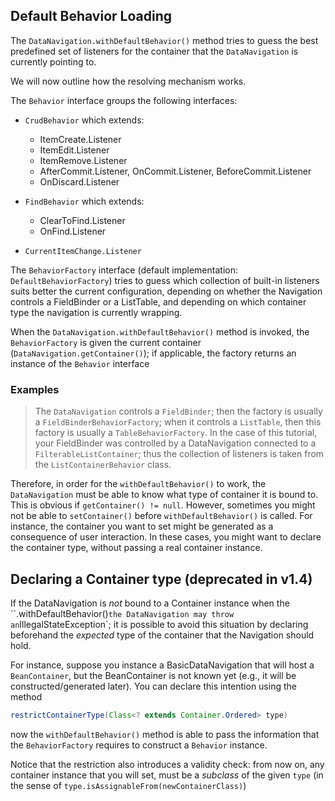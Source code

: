 ## Default Behavior Loading

The `DataNavigation.withDefaultBehavior()` method tries to guess the best predefined set of listeners for the container that the `DataNavigation` is currently pointing to.

We will now outline how the resolving mechanism works. 

The `Behavior` interface groups the following interfaces:

* `CrudBehavior` which extends:
	* ItemCreate.Listener
	* ItemEdit.Listener
	* ItemRemove.Listener
	* AfterCommit.Listener, OnCommit.Listener, BeforeCommit.Listener
	* OnDiscard.Listener
	
* `FindBehavior` which extends:
	* ClearToFind.Listener
	* OnFind.Listener
* `CurrentItemChange.Listener`


The `BehaviorFactory` interface (default implementation: `DefaultBehaviorFactory`) tries to guess which collection of built-in listeners suits better the current configuration, depending on whether the Navigation controls a FieldBinder or a ListTable, and depending on which container type the navigation is currently wrapping.

When the `DataNavigation.withDefaultBehavior()` method is invoked, the `BehaviorFactory` is given the current container (`DataNavigation.getContainer()`); if applicable, the factory returns an instance of the `Behavior` interface

### Examples
> The `DataNavigation` controls a `FieldBinder`; then the factory is usually a `FieldBinderBehaviorFactory`; when it controls a `ListTable`, then this factory is usually a `TableBehaviorFactory`. In the case of this tutorial, your FieldBinder was controlled by a DataNavigation connected to a `FilterableListContainer`; thus the collection of listeners is taken from the `ListContainerBehavior` class. 

Therefore, in order for the `withDefaultBehavior()` to work, the `DataNavigation` must be  able to know what type of container it is bound to. This is obvious if `getContainer() != null`. However, sometimes you might not be able to `setContainer()` before `withDefaultBehavior()` is called. For instance, the container you want to set might be generated as a consequence of user interaction.
In these cases, you might want to declare the container type, without passing a real container instance.


## Declaring a Container type (deprecated in v1.4)

If the DataNavigation is *not* bound to a Container instance when the ``.withDefaultBehavior()` the DataNavigation may throw an `IllegalStateException`; it is possible to avoid this situation by declaring beforehand the *expected* type of the container that the Navigation should hold.

For instance, suppose you instance a BasicDataNavigation that will host a `BeanContainer`, but the BeanContainer is not known yet (e.g., it will be constructed/generated later). You can declare this intention using the method 

```java
restrictContainerType(Class<? extends Container.Ordered> type)
```

now the `withDefaultBehavior()` method is able to pass the information that the `BehaviorFactory` requires to construct a `Behavior` instance.

Notice that the restriction also introduces a validity check: from now on, any container instance that you will set, must be a *subclass* of the given `type` (in the sense of `type.isAssignableFrom(newContainerClass)`)